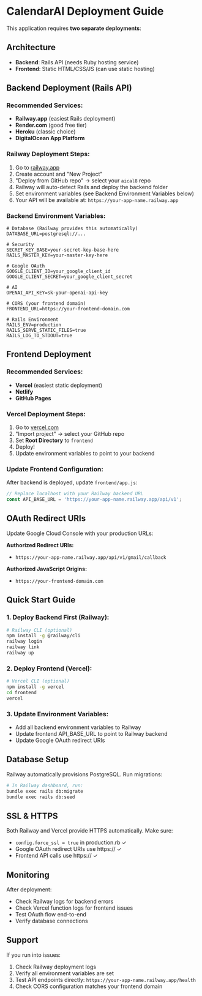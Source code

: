 # CalendarAI Deployment Guide

This application requires **two separate deployments**:

## Architecture
- **Backend**: Rails API (needs Ruby hosting service)
- **Frontend**: Static HTML/CSS/JS (can use static hosting)

## Backend Deployment (Rails API)

### Recommended Services:
- **Railway.app** (easiest Rails deployment)
- **Render.com** (good free tier)
- **Heroku** (classic choice)
- **DigitalOcean App Platform**

### Railway Deployment Steps:
1. Go to [railway.app](https://railway.app)
2. Create account and "New Project"
3. "Deploy from GitHub repo" → select your `aical8` repo
4. Railway will auto-detect Rails and deploy the backend folder
5. Set environment variables (see Backend Environment Variables below)
6. Your API will be available at: `https://your-app-name.railway.app`

### Backend Environment Variables:
```env
# Database (Railway provides this automatically)
DATABASE_URL=postgresql://...

# Security
SECRET_KEY_BASE=your-secret-key-base-here
RAILS_MASTER_KEY=your-master-key-here

# Google OAuth
GOOGLE_CLIENT_ID=your_google_client_id
GOOGLE_CLIENT_SECRET=your_google_client_secret

# AI
OPENAI_API_KEY=sk-your-openai-api-key

# CORS (your frontend domain)
FRONTEND_URL=https://your-frontend-domain.com

# Rails Environment
RAILS_ENV=production
RAILS_SERVE_STATIC_FILES=true
RAILS_LOG_TO_STDOUT=true
```

## Frontend Deployment

### Recommended Services:
- **Vercel** (easiest static deployment)
- **Netlify**
- **GitHub Pages**

### Vercel Deployment Steps:
1. Go to [vercel.com](https://vercel.com)
2. "Import project" → select your GitHub repo
3. Set **Root Directory** to `frontend`
4. Deploy!
5. Update environment variables to point to your backend

### Update Frontend Configuration:
After backend is deployed, update `frontend/app.js`:
```javascript
// Replace localhost with your Railway backend URL
const API_BASE_URL = 'https://your-app-name.railway.app/api/v1';
```

## OAuth Redirect URIs

Update Google Cloud Console with your production URLs:

**Authorized Redirect URIs:**
- `https://your-app-name.railway.app/api/v1/gmail/callback`

**Authorized JavaScript Origins:**
- `https://your-frontend-domain.com`

## Quick Start Guide

### 1. Deploy Backend First (Railway):
```bash
# Railway CLI (optional)
npm install -g @railway/cli
railway login
railway link
railway up
```

### 2. Deploy Frontend (Vercel):
```bash
# Vercel CLI (optional)
npm install -g vercel
cd frontend
vercel
```

### 3. Update Environment Variables:
- Add all backend environment variables to Railway
- Update frontend API_BASE_URL to point to Railway backend
- Update Google OAuth redirect URIs

## Database Setup

Railway automatically provisions PostgreSQL. Run migrations:
```bash
# In Railway dashboard, run:
bundle exec rails db:migrate
bundle exec rails db:seed
```

## SSL & HTTPS

Both Railway and Vercel provide HTTPS automatically. Make sure:
- `config.force_ssl = true` in production.rb ✓
- Google OAuth redirect URIs use https:// ✓
- Frontend API calls use https:// ✓

## Monitoring

After deployment:
- Check Railway logs for backend errors
- Check Vercel function logs for frontend issues
- Test OAuth flow end-to-end
- Verify database connections

## Support

If you run into issues:
1. Check Railway deployment logs
2. Verify all environment variables are set
3. Test API endpoints directly: `https://your-app-name.railway.app/health`
4. Check CORS configuration matches your frontend domain
